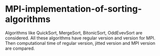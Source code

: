 # MPI-implementation-of-sorting-algorithms
Algorithms like QuickSort, MergeSort, BitonicSort, OddEvevSort are considered. All these algorithms have regular version and version for MPI. Then computational time of regular version, jitted version and MPI version are compared.
